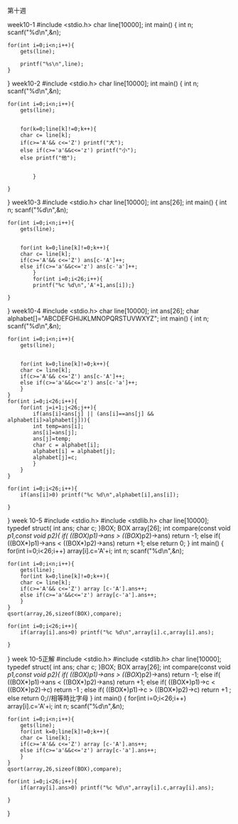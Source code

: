 第十週

week10-1
#include <stdio.h>
char line[10000];
int main()
{
	int n;
	scanf("%d\n",&n);

	for(int i=0;i<n;i++){
		gets(line);

		printf("%s\n",line);
	}

}
week10-2
#include <stdio.h>
char line[10000];
int main()
{
	int n;
	scanf("%d\n",&n);

	for(int i=0;i<n;i++){
		gets(line);


		for(k=0;line[k]!=0;k++){
		char c= line[k];
		if(c>='A'&& c<='Z') printf("大");
		else if(c>='a'&&c<='z') printf("小");
		else printf("他");


			}

	}

}
week10-3
#include <stdio.h>
char line[10000];
int ans[26];
int main()
{
	int n;
	scanf("%d\n",&n);

	for(int i=0;i<n;i++){
		gets(line);


		for(int k=0;line[k]!=0;k++){
		char c= line[k];
		if(c>='A'&& c<='Z') ans[c-'A']++;
		else if(c>='a'&&c<='z') ans[c-'a']++;
			}
			for(int i=0;i<26;i++){
			printf("%c %d\n",'A'+1,ans[i]);}

	}

}
week10-4
#include <stdio.h>
char line[10000];
int ans[26];
char alphabet[]="ABCDEFGHIJKLMNOPQRSTUVWXYZ";
int main()
{
	int n;
	scanf("%d\n",&n);

	for(int i=0;i<n;i++){
		gets(line);


		for(int k=0;line[k]!=0;k++){
		char c= line[k];
		if(c>='A'&& c<='Z') ans[c-'A']++;
		else if(c>='a'&&c<='z') ans[c-'a']++;
		}
	}
	for(int i=0;i<26;i++){
		for(int j=i+1;j<26;j++){
			if(ans[i]<ans[j] || (ans[i]==ans[j] && alphabet[i]>alphabet[j])){
			int temp=ans[i];
			ans[i]=ans[j];
			ans[j]=temp;
			char c = alphabet[i];
			alphabet[i] = alphabet[j];
			alphabet[j]=c;
			}
		}
	}

	for(int i=0;i<26;i++){
		if(ans[i]>0) printf("%c %d\n",alphabet[i],ans[i]);

	}

}
week 10-5
#include <stdio.h>
#include <stdlib.h>
char line[10000];
typedef struct{
	int ans;
	char c;
}BOX;
BOX array[26];
int compare(const void *p1,const void *p2){
	if( ((BOX*)p1)->ans > ((BOX*)p2)->ans) return -1;
	else if( ((BOX*)p1)->ans < ((BOX*)p2)->ans) return +1;
	else return 0;
	}
int main()
{
	for(int i=0;i<26;i++) array[i].c='A'+i;
	int n;
	scanf("%d\n",&n);

	for(int i=0;i<n;i++){
		gets(line);
		for(int k=0;line[k]!=0;k++){
		char c= line[k];
		if(c>='A'&& c<='Z') array [c-'A'].ans++;
		else if(c>='a'&&c<='z') array[c-'a'].ans++;
		}
	}
	qsort(array,26,sizeof(BOX),compare);
	
	for(int i=0;i<26;i++){
		if(array[i].ans>0) printf("%c %d\n",array[i].c,array[i].ans);

	}

}
week 10-5正解
#include <stdio.h>
#include <stdlib.h>
char line[10000];
typedef struct{
	int ans;
	char c;
}BOX;
BOX array[26];
int compare(const void *p1,const void *p2){
	if( ((BOX*)p1)->ans > ((BOX*)p2)->ans) return -1;
	else if( ((BOX*)p1)->ans < ((BOX*)p2)->ans) return +1;
	else if( ((BOX*)p1)->c   < ((BOX*)p2)->c) return -1 ;
	else if( ((BOX*)p1)->c   > ((BOX*)p2)->c) return +1 ;
	else return 0;//相等時比字母
}
int main()
{
	for(int i=0;i<26;i++) array[i].c='A'+i;
	int n;
	scanf("%d\n",&n);

	for(int i=0;i<n;i++){
		gets(line);
		for(int k=0;line[k]!=0;k++){
		char c= line[k];
		if(c>='A'&& c<='Z') array [c-'A'].ans++;
		else if(c>='a'&&c<='z') array[c-'a'].ans++;
		}
	}
	qsort(array,26,sizeof(BOX),compare);
	
	for(int i=0;i<26;i++){
		if(array[i].ans>0) printf("%c %d\n",array[i].c,array[i].ans);

	}

}
